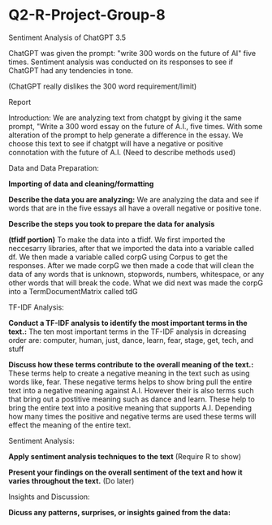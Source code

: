 # Q2-R-Project-Group-8
Sentiment Analysis of ChatGPT 3.5

ChatGPT was given the prompt: "write 300 words on the future of AI" five times. 
Sentiment analysis was conducted on its responses to see if ChatGPT had any tendencies in tone.

(ChatGPT really dislikes the 300 word requirement/limit)

Report

Introduction:
We are analyzing text from chatgpt by giving it the same prompt, "Write a 300 word essay on the future of A.I., five times. With some alteration of the prompt to help generate a difference in the essay. We choose this text to see if chatgpt will have a negative or positive connotation with the future of A.I. (Need to describe methods used)

Data and Data Preparation:

**Importing of data and cleaning/formatting**


**Describe the data you are analyzing:** 
We are analyzing the data and see if words that are in the five essays all have a overall negative or positive tone.

**Describe the steps you took to prepare the data for analysis**

**(tfidf portion)**
To make the data into a tfidf. We first imported the neccesarry libraries, after that we imported the data into a variable called df. We then made a variable called corpG using Corpus to get the responses. After we made corpG we then made a code that will clean the data of any words that is unknown, stopwords, numbers, whitespace, or any other words that will break the code. What we did next was made the corpG into a TermDocumentMatrix called tdG 

TF-IDF Analysis:

**Conduct a TF-IDF analysis to identify the most important terms in the text.:**
The ten most important terms in the TF-IDF analysis in dcreasing order are: computer, human, just, dance, learn, fear, stage, get, tech, and stuff

**Discuss how these terms contribute to the overall meaning of the text.:**
These terms help to create a negative meaning in the text such as using words like, fear. These negative terms helps to show bring pull the entire text into a negative meaning against A.I. However their is also terms such that bring out a postitive meaning such as dance and learn. These help to bring the entire text into a positive meaning that supports A.I. Depending how many times the positive and negative terms are used these terms will effect the meaning of the entire text.

Sentiment Analysis:

**Apply sentiment analysis techniques to the text**
(Require R to show)

**Present your findings on the overall sentiment of the text and how it varies throughout the text.**
(Do later)

Insights and Discussion:

**Dicuss any patterns, surprises, or insights gained from the data:**
